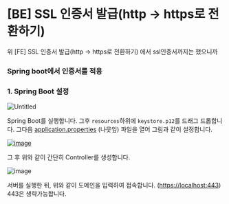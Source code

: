 # [BE] SSL 인증서 발급(http → https로 전환하기)

위 [FE] SSL 인증서 발급(http → https로 전환하기) 에서 ssl인증서까지는 했으니까

### **Spring boot에서 인증서를 적용**

### 1. **Spring Boot 설정**

![Untitled](https://user-images.githubusercontent.com/43662673/115957358-dc71d300-a53c-11eb-9364-910d0cacab39.png)

Spring Boot를 실행합니다. 그후 `resources`하위에 `keystore.p12`를 드래그 드롭합니다. 그다음 [application.properties](http://application.properties) (나뭇잎) 파일을 열어 그림과 같이 설정합니다.

[![image](https://user-images.githubusercontent.com/43662673/115957383-07f4bd80-a53d-11eb-9466-778f02f9b37b.png)](https://t1.daumcdn.net/cfile/tistory/9926A4475D4C1B6C18)

그 후 위와 같이 간단히 Controller를 생성합니다.

![image](https://user-images.githubusercontent.com/43662673/115957390-14791600-a53d-11eb-9e55-1155ebef8e87.png)

서버를 실행한 뒤, 위와 같이 도메인을 입력하여 접속합니다. ([https://localhost:443](https://localhost/)) 443은 생략가능합니다.